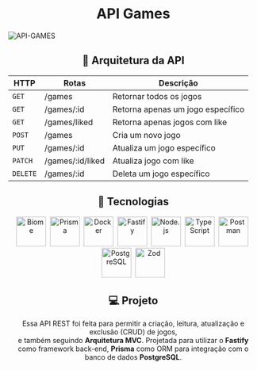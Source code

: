 <h1 align="center">API Games</h1>

<img src="https://github.com/user-attachments/assets/f25877eb-0b9c-4fe9-850b-e0b73004f9e1" alt="API-GAMES" />

<h2 align="center">🔧 Arquitetura da API</h2>

<div align="center">

  | HTTP | Rotas | Descrição |
  | --- | --- | --- |
  | `GET` | /games | Retornar todos os jogos |
  | `GET` | /games/:id | Retorna apenas um jogo específico |
  | `GET` | /games/liked | Retorna apenas jogos com like |
  | `POST` | /games | Cria um novo jogo |
  | `PUT` | /games/:id | Atualiza um jogo específico |
  | `PATCH` | /games/:id/liked | Atualiza jogo com like |
  | `DELETE` | /games/:id | Deleta um jogo específico |
  
</div>

<h2 align="center">🚀 Tecnologias</h2>

<div align="center">

  <img title="Biome" src="https://github.com/user-attachments/assets/ca50003f-5d35-4299-9474-30b305ae07cb" alt="Biome" width="60" />&nbsp;
  <img title="PrismaORM" src="https://cdn.jsdelivr.net/gh/devicons/devicon@latest/icons/prisma/prisma-original.svg" alt="Prisma" width="60" />&nbsp;
  <img title="Docker" src="https://cdn.jsdelivr.net/gh/devicons/devicon@latest/icons/docker/docker-original.svg" alt="Docker" width="60" />&nbsp;
  <img title="Fastify" src="https://cdn.jsdelivr.net/gh/devicons/devicon@latest/icons/fastify/fastify-original.svg" alt="Fastify" width="60" />&nbsp;
  <img title="Node.js" src="https://cdn.jsdelivr.net/gh/devicons/devicon@latest/icons/nodejs/nodejs-original.svg" alt="Node.js" width="60" />&nbsp;
  <img title="TypeScript" src="https://cdn.jsdelivr.net/gh/devicons/devicon@latest/icons/typescript/typescript-original.svg" alt="TypeScript" width="60" />&nbsp;
  <img title="Postman" src="https://cdn.jsdelivr.net/gh/devicons/devicon@latest/icons/postman/postman-original.svg" alt="Postman" width="60" />&nbsp;
  <img title="PostgreSQL" src="https://cdn.jsdelivr.net/gh/devicons/devicon@latest/icons/postgresql/postgresql-original.svg" alt="PostgreSQL" width="60" />&nbsp;
  <img title="Zod" src="https://github.com/user-attachments/assets/bb33ed33-2e91-473c-9494-41386bf5111f" alt="Zod" width="60" />

</div>

<h2 align="center">💻 Projeto</h2>

<p align="center">
  Essa API REST foi feita para permitir a criação, leitura, atualização e exclusão (CRUD) de jogos,<br /> e também seguindo <strong>Arquitetura MVC</strong>.
  Projetada para utilizar o <strong>Fastify</strong> como framework back-end, <strong>Prisma</strong> como ORM para integração com o banco de dados 
  <strong>PostgreSQL</strong>.
</p>
